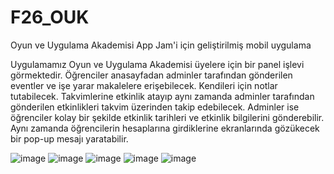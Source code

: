# F26_OUK
Oyun ve Uygulama Akademisi App Jam'i için geliştirilmiş mobil uygulama

Uygulamamız Oyun ve Uygulama Akademisi üyelere için bir panel işlevi görmektedir. Öğrenciler anasayfadan adminler tarafından gönderilen eventler
ve işe yarar makalelere erişebilecek. Kendileri için notlar tutabilecek. Takvimlerine etkinlik atayıp aynı zamanda adminler tarafından gönderilen etkinlikleri takvim üzerinden takip edebilecek. Adminler ise öğrenciler kolay bir şekilde etkinlik tarihleri ve etkinlik bilgilerini gönderebilir. Aynı zamanda öğrencilerin hesaplarına girdiklerine ekranlarında gözükecek bir pop-up mesajı yaratabilir.

![image](https://user-images.githubusercontent.com/105015793/230794289-5a78410a-67f2-43f3-b0e2-61de29fd7bff.png)
![image](https://user-images.githubusercontent.com/105015793/230794300-f38b9339-6b7f-4100-bf74-7d78719fe048.png)
![image](https://user-images.githubusercontent.com/105015793/230794305-1a01a978-26b2-4742-86aa-b5de8ebdf92a.png)
![image](https://user-images.githubusercontent.com/105015793/230794313-dc47e5f6-65ae-4806-977b-0d40abf93c92.png)
![image](https://user-images.githubusercontent.com/105015793/230794321-f405b3d3-7271-4d4e-a3fd-565b06f3d84c.png)

